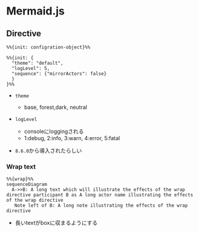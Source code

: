# Mermaid.js

## Directive

```
%%{init: configration-object}%%
```
```
%%{init: {
  "theme": "default",
  "logLevel": 5,
  "sequence": {"mirrorActors": false}
  }
}%%
```

* `theme`
    * base, forest,dark, neutral
* `logLevel`
    * consoleにloggingされる
    * 1:debug, 2:info, 3:warn, 4:error, 5:fatal

* `8.6.0`から導入されたらしい

### Wrap text

```mermaid
%%{wrap}%%
sequenceDiagram 
  A->>B: A long text which will illustrate the effects of the wrap directive participant B as A long actor name illustrating the effects of the wrap directive 
   Note left of B: A long note illustrating the effects of the wrap directive
```

* 長いtextがboxに収まるようにする
